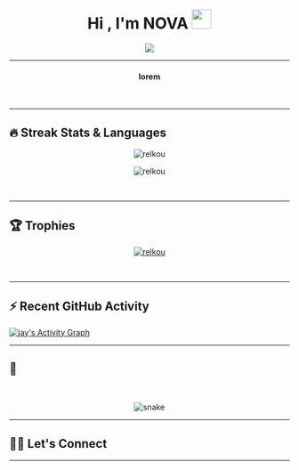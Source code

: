 <h1 align="center">Hi , I'm NOVA <img src="https://media.giphy.com/media/hvRJCLFzcasrR4ia7z/giphy.gif" width="35"></h1>
<p align="center">
  <a href="https://github.com/relkou"><img src="https://readme-typing-svg.herokuapp.com?lines=Front+End+Developer;JavaScript%20|%20Angular%20|%20React%20Enthusiast;Always%20learning%20new%20things&center=true&width=500&height=50"></a>
</p>
<hr/>


<h4 align="center">
lorem
</h4>
<br>

<hr/> 

## 🔥 Streak Stats & Languages
<p align="center"><img src="https://github-readme-streak-stats.herokuapp.com/?user=relkou&theme=algolia" alt="relkou" /></p>
<p align="center"><img src="https://github-readme-stats.vercel.app/api/top-langs/?username=relkou&theme=algolia&layout=compact" alt="relkou" /></p>

<br>
<hr/>

## 🏆 Trophies
<p align="center"> <a href="https://github.com/relkou"><img
      src="https://github-profile-trophy.vercel.app/?username=relkou&row=1&column=3&theme=algolia" alt="relkou" /></a>  </p>

<!-- algolia -->
<br>
<hr/>

## ⚡ Recent GitHub Activity
<a href="https://github.com/relkou"><img alt="jay's Activity Graph" src="https://activity-graph.herokuapp.com/graph?username=relkou&custom_title=Jay's%20Contribution%20Graph&theme=react-dark" /></a>


<hr/>

## 🐍
  <br>
  <p align="center">
  <img src="https://raw.githubusercontent.com/relkou/relkou/output/github-contribution-grid-snake-dark.svg" alt="snake"></center>
</p>

<hr/>

## 🙋‍♀️ Let's Connect
<p align="center">

    
</p>

----
